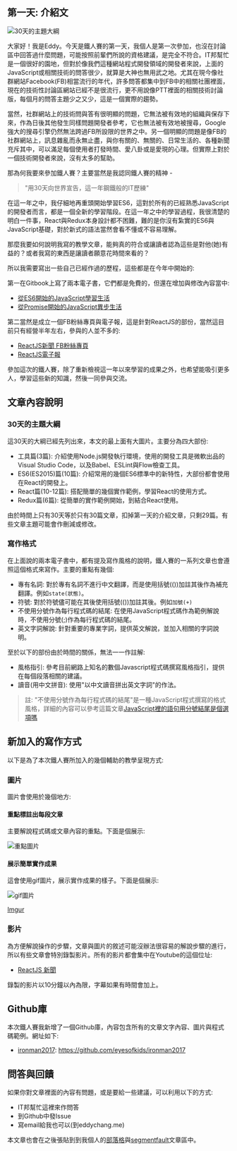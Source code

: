 ## 第一天: 介紹文

![30天的主題大綱](http://i.imgur.com/7zR2iGu.png?raw=true)

大家好！我是Eddy。今天是鐵人賽的第一天，我個人是第一次參加，也沒在討論區中回答過什麼問題，可能按照前輩們所說的資格建議，是完全不符合。IT邦幫忙是一個很好的園地，但對於像我們這種網站程式開發領域的開發者來說，上面的JavaScript或相關技術的問答很少，就算是大神也無用武之地。尤其在現今像社群網站Facebook(FB)相當流行的年代，許多問答都集中到FB中的相關社團裡面，現在的技術性討論區網站已經不是很流行，更不用說像PTT裡面的相關技術討論版，每個月的問答主題少之又少，這是一個實際的趨勢。

當然，社群網站上的技術問與答有很明顯的問題，它無法被有效地的組織與保存下來，作為日後其他發生同樣問題開發者參考，它也無法被有效地被搜尋，Google強大的搜尋引擎仍然無法跨過FB所設限的世界之中。另一個明顯的問題是像FB的社群網站上，訊息雜亂而永無止盡，與你有關的、無關的、日常生活的、各種新聞充斥其中，可以滿足每個使用者打發時間、愛八卦或是愛現的心理。但實際上對於一個技術開發者來說，沒有太多的幫助。

那為何我要來參加鐵人賽？主要當然是我認同鐵人賽的精神 -

> "用30天向世界宣告，這一年鋼鐵般的IT歷練"

在這一年之中，我仔細地再重頭開始學習ES6，這對於所有的已經熟悉JavaScript的開發者而言，都是一個全新的學習階段。在這一年之中的學習過程，我很清楚的明白一件事，React與Redux本身設計都不困難，難的是你沒有紮實的ES6與JavaScript基礎，對於新式的語法當然會看不懂或不容易理解。

那麼我要如何說明我寫的教學文章，能夠真的符合或讓讀者認為這些是對他(她)有益的？或者我寫的東西是讓讀者願意花時間來看的？

所以我需要寫出一些自己已經作過的歷程，這些都是在今年中開始的:

第一在Gitbook上寫了兩本電子書，它們都是免費的，但還在增加與修改內容當中:

- [從ES6開始的JavaScript學習生活](https://www.gitbook.com/book/eyesofkids/javascript-start-from-es6/details)
- [從Promise開始的JavaScript異步生活](https://www.gitbook.com/book/eyesofkids/javascript-start-es6-promise/details)

第二當然是成立一個FB粉絲專頁與電子報，這是針對ReactJS的部份，當然這目前只有經營半年左右，參與的人並不多的:

- [ReactJS新聞 FB粉絲專頁](https://www.facebook.com/reactjs.tw/)
- [ReactJS電子報](https://reactjs-tw.top/)

參加這次的鐵人賽，除了重新檢視這一年以來學習的成果之外，也希望能吸引更多人，學習這些新的知識，然後一同參與交流。

## 文章內容說明

### 30天的主題大綱

這30天的大綱已經先列出來，本文的最上面有大圖片。主要分為四大部份:

- 工具篇(3篇): 介紹使用Node.js開發執行環境，使用的開發工具是微軟出品的Visual Studio Code，以及Babel、ESLint與Flow檢查工具。
- ES6(ES2015)篇(10篇): 介紹常用的幾個ES6標準中的新特性，大部份都會使用在React的開發上。
- React篇(10-12篇): 搭配簡單的幾個實作範例，學習React的使用方式。
- Redux篇(6篇): 從簡單的實作範例開始，到結合React使用。

由於時間上只有30天等於只有30篇文章，扣掉第一天的介紹文章，只剩29篇。有些文章主題可能會作刪減或修改。

### 寫作格式

在上面說的兩本電子書中，都有提及寫作風格的說明，鐵人賽的一系列文章也會遵照這個格式來寫作。主要的重點有幾個:

- 專有名詞: 對於專有名詞不進行中文翻譯，而是使用括號(())加註其後作為補充翻譯。例如`state(狀態)`。
- 符號: 對於符號儘可能在其後使用括號(())加註其後。例如`加號(+)`
- 不使用分號作為每行程式碼的結尾: 在使用JavaScript程式碼作為範例解說時，不使用分號(;)作為每行程式碼的結尾。
- 英文字詞解說: 針對重要的專業字詞，提供英文解說，並加入相關的字詞說明。

至於以下的部份由於時間的關係，無法一一作註解:

- 風格指引: 參考目前網路上知名的數個Javascript程式碼撰寫風格指引，提供在每個段落相關的建議。
- 讀音(用中文拼音): 使用"以中文讀音拼出英文字詞"的作法。

> 註: "不使用分號作為每行程式碼的結尾"是一種JavaScript程式撰寫的格式風格，詳細的內容可以參考這篇文章[JavaScript裡的語句用分號結尾是個選項嗎](http://eddychang.me/blog/javascript/97-js-semicolon.html)

## 新加入的寫作方式

以下是為了本次鐵人賽所加入的幾個輔助的教學呈現方式:

### 圖片

圖片會使用於幾個地方:

#### 重點標註出每段文章

主要解說程式碼或文章內容的重點。下面是個展示:

![重點圖片](http://i.imgur.com/7xPV6dO.png?raw=true)

#### 展示簡單實作成果

這會使用gif圖片，展示實作成果的樣子。下面是個展示:

![gif圖片](http://i.imgur.com/V9uerdH.gifv?raw=true)

[Imgur](http://i.imgur.com/V9uerdH.gifv)

### 影片

為方便解說操作的步驟，文章與圖片的敘述可能沒辦法很容易的解說步驟的進行，所以有些文章會特別錄製影片。所有的影片都會集中在Youtube的這個位址:

- [ReactJS 新聞](https://www.youtube.com/channel/UCKPwo1yvJsNx0dTqIoVyEgQ)

錄製的影片以10分鐘以內為限，字幕如果有時間會加上。

## Github庫

本次鐵人賽我新增了一個Github庫，內容包含所有的文章文字內容、圖片與程式碼範例。網址如下:

- [ironman2017](https://github.com/eyesofkids/ironman2017): https://github.com/eyesofkids/ironman2017

## 問答與回饋

如果你對文章裡面的內容有問題，或是要給一些建議，可以利用以下的方式:

- IT邦幫忙這裡來作問答
- 到Github中發Issue
- 寫email給我也可以(到eddychang.me)

本文章也會在之後張貼到到我個人的[部落格](eddychang.me)與[segmentfault](https://segmentfault.com/u/eyesofkids)文章區中。
